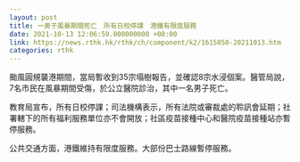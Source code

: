 ```yaml
---
layout: post
title: 一男子風暴期間死亡　所有日校停課　港鐵有限度服務　
date: 2021-10-13 12:06:59.000000000 +08:00
link: https://news.rthk.hk/rthk/ch/component/k2/1615050-20211013.htm
categories: rthk
---
```


颱風圓規襲港期間，當局暫收到35宗塌樹報告，並確認8宗水浸個案。醫管局說，7名市民在風暴期間受傷，於公立醫院診治，其中一名男子死亡。

教育局宣布，所有日校停課；司法機構表示，所有法院或審裁處的聆訊會延期；社署轄下的所有福利服務單位亦不會開放；社區疫苗接種中心和醫院疫苗接種站亦暫停服務。

公共交通方面，港鐵維持有限度服務。大部份巴士路線暫停服務。
